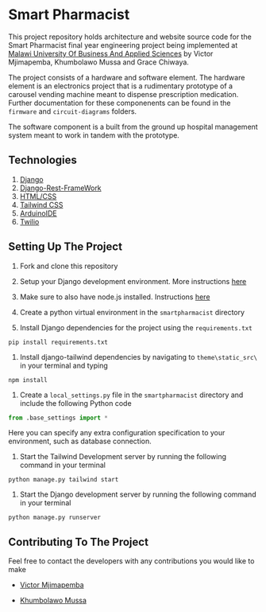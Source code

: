 # Smart Pharmacist

This project repository holds architecture and website source code for the Smart Pharmacist final year engineering project being implemented at [Malawi University Of Business And Applied Sciences](https://www.mubas.ac.mw/) by Victor Mjimapemba, Khumbolawo Mussa and Grace Chiwaya.

The project consists of a hardware and software element. The hardware element is an electronics project that is a rudimentary prototype of a carousel vending machine meant to dispense prescription medication. Further documentation for these componenents can be found in the `firmware` and `circuit-diagrams` folders.

The software component is a built from the ground up hospital management system meant to work in tandem with the prototype.

## Technologies 

1. [Django](https://docs.djangoproject.com/en/5.1/)
2. [Django-Rest-FrameWork](https://www.django-rest-framework.org/)
3. [HTML/CSS](https://developer.mozilla.org/en-US/docs/Learn/HTML/Introduction_to_HTML/Getting_started)
4. [Tailwind CSS](https://tailwindcss.com/)
5. [ArduinoIDE](https://www.arduino.cc/en/Guide)
6. [Twilio](https://www.twilio.com/en-us)

## Setting Up The Project

1. Fork and clone this repository

1. Setup your Django development environment. More instructions [here](https://www.djangoproject.com/start/)

1. Make sure to also have node.js installed. Instructions [here](https://nodejs.org/)

1. Create a python virtual environment in the `smartpharmacist` directory

1. Install Django dependencies for the project using the `requirements.txt`

```shell
pip install requirements.txt
```
1. Install django-tailwind dependencies by navigating to `theme\static_src\` in your terminal and typing 

```shell
npm install
```
1. Create a `local_settings.py` file in the `smartpharmacist` directory and include the following Python code

```python
from .base_settings import *
```
Here you can specify any extra configuration specification to your environment, such as database connection.

1. Start the Tailwind Development server by running the following command in your terminal

```shell
python manage.py tailwind start
```

1. Start the Django development server by running the following command in your terminal

```shell
python manage.py runserver
```

## Contributing To The Project

Feel free to contact the developers with any contributions you would like to make

- [Victor Mjimapemba](https://github.com/Victor-M16/)

- [Khumbolawo Mussa](https://github.com/Khumbolawo/)